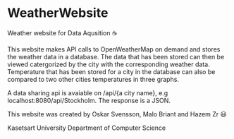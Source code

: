 # WeatherWebsite

Weather website for Data Aqusition :coffee:

This website makes API calls to OpenWeatherMap on demand and stores the weather data in a database. The data that has been stored can then be viewed catergorized by the city with the corresponding weather data. Temperature that has been stored for a city in the database can also be compared to two other cities temperatures in three graphs. 

A data sharing api is avaiable on /api/{a city name}, e.g localhost:8080/api/Stockholm. The response is a JSON. 

This website was created by Oskar Svensson, Malo Briant and Hazem Zr :smiley: 

Kasetsart University 
Department of Computer Science 
